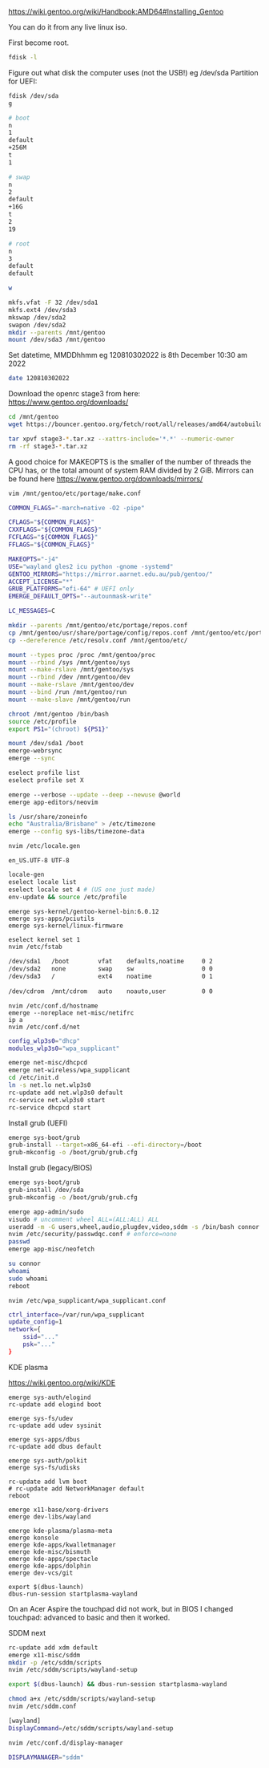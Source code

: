 

<https://wiki.gentoo.org/wiki/Handbook:AMD64#Installing_Gentoo>

You can do it from any live linux iso.

First become root.

```bash
fdisk -l
```

Figure out what disk the computer uses (not the USB!) eg /dev/sda
Partition for UEFI:

```bash
fdisk /dev/sda
g

# boot
n
1
default
+256M
t
1

# swap
n
2
default
+16G
t
2
19

# root
n
3
default
default

w
```


```bash
mkfs.vfat -F 32 /dev/sda1
mkfs.ext4 /dev/sda3
mkswap /dev/sda2
swapon /dev/sda2
mkdir --parents /mnt/gentoo
mount /dev/sda3 /mnt/gentoo
```


Set datetime, MMDDhhmm  eg 120810302022  is 8th December 10:30 am 2022

```bash
date 120810302022
```

Download the openrc stage3 from here: <https://www.gentoo.org/downloads/>

```bash
cd /mnt/gentoo
wget https://bouncer.gentoo.org/fetch/root/all/releases/amd64/autobuilds/20221205T133149Z/stage3-amd64-openrc-20221205T133149Z.tar.xz

tar xpvf stage3-*.tar.xz --xattrs-include='*.*' --numeric-owner
rm -rf stage3-*.tar.xz
```


A good choice for MAKEOPTS is the smaller of the number of threads the CPU has, or the total amount of system RAM divided by 2 GiB.
Mirrors can be found here <https://www.gentoo.org/downloads/mirrors/>

```bash
vim /mnt/gentoo/etc/portage/make.conf
```

```bash
COMMON_FLAGS="-march=native -O2 -pipe"

CFLAGS="${COMMON_FLAGS}"
CXXFLAGS="${COMMON_FLAGS}"
FCFLAGS="${COMMON_FLAGS}"
FFLAGS="${COMMON_FLAGS}"

MAKEOPTS="-j4"
USE="wayland gles2 icu python -gnome -systemd"
GENTOO_MIRRORS="https://mirror.aarnet.edu.au/pub/gentoo/"
ACCEPT_LICENSE="*"
GRUB_PLATFORMS="efi-64" # UEFI only
EMERGE_DEFAULT_OPTS="--autounmask-write"

LC_MESSAGES=C
```


```bash
mkdir --parents /mnt/gentoo/etc/portage/repos.conf
cp /mnt/gentoo/usr/share/portage/config/repos.conf /mnt/gentoo/etc/portage/repos.conf/gentoo.conf
cp --dereference /etc/resolv.conf /mnt/gentoo/etc/

mount --types proc /proc /mnt/gentoo/proc
mount --rbind /sys /mnt/gentoo/sys
mount --make-rslave /mnt/gentoo/sys
mount --rbind /dev /mnt/gentoo/dev
mount --make-rslave /mnt/gentoo/dev
mount --bind /run /mnt/gentoo/run
mount --make-slave /mnt/gentoo/run

chroot /mnt/gentoo /bin/bash
source /etc/profile
export PS1="(chroot) ${PS1}"

mount /dev/sda1 /boot
emerge-webrsync
emerge --sync
```


```bash
eselect profile list
eselect profile set X
```

```bash
emerge --verbose --update --deep --newuse @world
emerge app-editors/neovim
```


```bash
ls /usr/share/zoneinfo
echo "Australia/Brisbane" > /etc/timezone
emerge --config sys-libs/timezone-data
```

```bash
nvim /etc/locale.gen
```

```
en_US.UTF-8 UTF-8
```

```bash
locale-gen
eselect locale list
eselect locale set 4 # (US one just made)
env-update && source /etc/profile
```


```
emerge sys-kernel/gentoo-kernel-bin:6.0.12
emerge sys-apps/pciutils
emerge sys-kernel/linux-firmware
```


```bash
eselect kernel set 1
nvim /etc/fstab
```

```bash
/dev/sda1   /boot        vfat    defaults,noatime     0 2
/dev/sda2   none         swap    sw                   0 0
/dev/sda3   /            ext4    noatime              0 1
  
/dev/cdrom  /mnt/cdrom   auto    noauto,user          0 0
```



```
nvim /etc/conf.d/hostname
emerge --noreplace net-misc/netifrc 
ip a
nvim /etc/conf.d/net
```

```bash
config_wlp3s0="dhcp"
modules_wlp3s0="wpa_supplicant"
```

```bash
emerge net-misc/dhcpcd
emerge net-wireless/wpa_supplicant
cd /etc/init.d
ln -s net.lo net.wlp3s0
rc-update add net.wlp3s0 default
rc-service net.wlp3s0 start
rc-service dhcpcd start
```


Install grub (UEFI)
```bash
emerge sys-boot/grub
grub-install --target=x86_64-efi --efi-directory=/boot
grub-mkconfig -o /boot/grub/grub.cfg
```

Install grub (legacy/BIOS)
```bash
emerge sys-boot/grub
grub-install /dev/sda
grub-mkconfig -o /boot/grub/grub.cfg
```


```bash
emerge app-admin/sudo
visudo # uncomment wheel ALL=(ALL:ALL) ALL
useradd -m -G users,wheel,audio,plugdev,video,sddm -s /bin/bash connor
nvim /etc/security/passwdqc.conf # enforce=none
passwd
emerge app-misc/neofetch

su connor
whoami
sudo whoami
reboot
```


```
nvim /etc/wpa_supplicant/wpa_supplicant.conf
```

```bash
ctrl_interface=/var/run/wpa_supplicant
update_config=1
network={
	ssid="..."
	psk="..."
}
```


KDE plasma

<https://wiki.gentoo.org/wiki/KDE>

```
emerge sys-auth/elogind
rc-update add elogind boot

emerge sys-fs/udev
rc-update add udev sysinit

emerge sys-apps/dbus
rc-update add dbus default

emerge sys-auth/polkit
emerge sys-fs/udisks

rc-update add lvm boot
# rc-update add NetworkManager default
reboot

emerge x11-base/xorg-drivers
emerge dev-libs/wayland

emerge kde-plasma/plasma-meta
emerge konsole
emerge kde-apps/kwalletmanager
emerge kde-misc/bismuth
emerge kde-apps/spectacle
emerge kde-apps/dolphin
emerge dev-vcs/git

export $(dbus-launch)
dbus-run-session startplasma-wayland
```

On an Acer Aspire the touchpad did not work, but in BIOS I changed touchpad: advanced to basic and then it worked.

SDDM next

```bash
rc-update add xdm default
emerge x11-misc/sddm
mkdir -p /etc/sddm/scripts
nvim /etc/sddm/scripts/wayland-setup
```

```bash
export $(dbus-launch) && dbus-run-session startplasma-wayland
```

```bash
chmod a+x /etc/sddm/scripts/wayland-setup
nvim /etc/sddm.conf
```

```bash
[wayland]
DisplayCommand=/etc/sddm/scripts/wayland-setup
```

```bash
nvim /etc/conf.d/display-manager
```

```bash
DISPLAYMANAGER="sddm"
```
